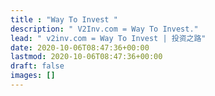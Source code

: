 ```yaml
---
title : "Way To Invest "
description: " V2Inv.com = Way To Invest."
lead: " v2inv.com = Way To Invest | 投资之路"
date: 2020-10-06T08:47:36+00:00
lastmod: 2020-10-06T08:47:36+00:00
draft: false
images: []
---
```

